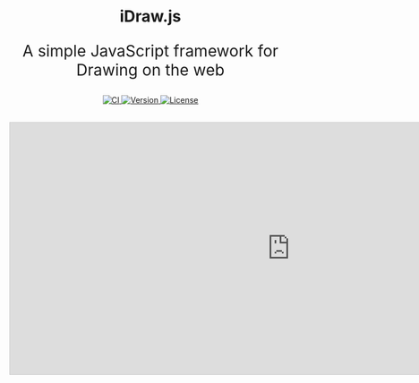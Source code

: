 <h1 align="center">iDraw.js</h1>

<p align="center" style="font-size:28px;">A simple JavaScript framework for Drawing on the web</p>

<p align="center">
  <a title="CI" href="https://github.com/idrawjs/idraw/actions/workflows/node.js.yml">
    <img src="https://github.com/idrawjs/idraw/actions/workflows/node.js.yml/badge.svg?branch=main" alt="CI">
  </a>

  <a href="https://www.npmjs.com/package/idraw">
    <img src="https://img.shields.io/npm/v/idraw.svg?sanitize=idraw" alt="Version">
  </a>
  <a href="https://www.npmjs.com/package/idraw">
    <img src="https://img.shields.io/npm/l/idraw.svg?sanitize=true" alt="License">
  </a>
</p>

<br/>
<div>
  <iframe class="idraw-playground-preview" 
    src="https://idraw.js.org/playground/?demo=basic&header=false&sider=false&default-editor-split=50" 
    width="1000" height="450" frameborder="no" border="0"
    style="border: 1px solid #cecece"
  ></iframe>
</div>
